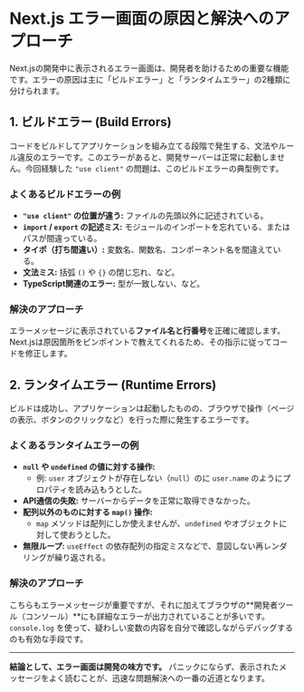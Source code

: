 # Next.js エラー画面の原因と解決へのアプローチ

Next.jsの開発中に表示されるエラー画面は、開発者を助けるための重要な機能です。エラーの原因は主に「ビルドエラー」と「ランタイムエラー」の2種類に分けられます。

## 1. ビルドエラー (Build Errors)

コードをビルドしてアプリケーションを組み立てる段階で発生する、文法やルール違反のエラーです。このエラーがあると、開発サーバーは正常に起動しません。今回経験した `"use client"` の問題は、このビルドエラーの典型例です。

### よくあるビルドエラーの例

- **`"use client"` の位置が違う:** ファイルの先頭以外に記述されている。
- **`import` / `export` の記述ミス:** モジュールのインポートを忘れている、またはパスが間違っている。
- **タイポ（打ち間違い）:** 変数名、関数名、コンポーネント名を間違えている。
- **文法ミス:** 括弧 `()` や `{}` の閉じ忘れ、など。
- **TypeScript関連のエラー:** 型が一致しない、など。

### 解決のアプローチ

エラーメッセージに表示されている**ファイル名と行番号**を正確に確認します。Next.jsは原因箇所をピンポイントで教えてくれるため、その指示に従ってコードを修正します。

## 2. ランタイムエラー (Runtime Errors)

ビルドは成功し、アプリケーションは起動したものの、ブラウザで操作（ページの表示、ボタンのクリックなど）を行った際に発生するエラーです。

### よくあるランタイムエラーの例

- **`null` や `undefined` の値に対する操作:**
  - 例: `user` オブジェクトが存在しない（`null`）のに `user.name` のようにプロパティを読み込もうとした。
- **API通信の失敗:** サーバーからデータを正常に取得できなかった。
- **配列以外のものに対する `map()` 操作:**
  - `map` メソッドは配列にしか使えませんが、`undefined` やオブジェクトに対して使おうとした。
- **無限ループ:** `useEffect` の依存配列の指定ミスなどで、意図しない再レンダリングが繰り返される。

### 解決のアプローチ

こちらもエラーメッセージが重要ですが、それに加えてブラウザの**開発者ツール（コンソール）**にも詳細なエラーが出力されていることが多いです。`console.log` を使って、疑わしい変数の内容を自分で確認しながらデバッグするのも有効な手段です。

---

**結論として、エラー画面は開発の味方です。** パニックにならず、表示されたメッセージをよく読むことが、迅速な問題解決への一番の近道となります。
